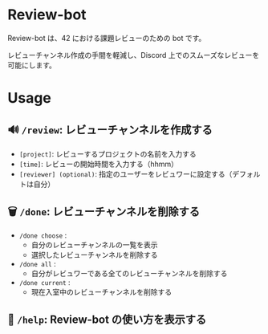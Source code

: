 # Review-bot

Review-bot は、42 における課題レビューのための bot です。

レビューチャンネル作成の手間を軽減し、Discord 上でのスムーズなレビューを可能にします。

# Usage

## :loud_sound: `/review`: レビューチャンネルを作成する

-   `[project]`: レビューするプロジェクトの名前を入力する
-   `[time]`: レビューの開始時間を入力する（hhmm）
-   `[reviewer] (optional)`: 指定のユーザーをレビュワーに設定する（デフォルトは自分）

## ️:wastebasket: `/done`: レビューチャンネルを削除する

-   `/done choose` :
    -   自分のレビューチャンネルの一覧を表示
    -   選択したレビューチャンネルを削除する
-   `/done all` :
    -   自分がレビュワーである全てのレビューチャンネルを削除する
-   `/done current` :
    -   現在入室中のレビューチャンネルを削除する

## ️:mega: `/help`: Review-bot の使い方を表示する
